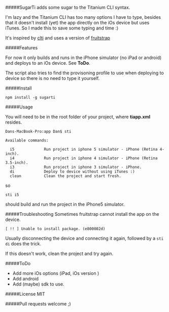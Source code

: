 #####SugarTi adds some sugar to the Titanium CLI syntax.

I'm lazy and the Titanium CLI has too many options I have to type, besides that it doesn't install (yet) the app directly on the iOs device but uses iTunes. So I made this to save some typing and time :)


It's inspired by [clti](https://github.com/iamyellow/clti) and uses a version of [fruitstrap](https://github.com/ghughes/fruitstrap)

#####Features

For now it only builds and runs in the iPhone simulator (no iPad or android) and deploys to an iOs device. See **ToDo**.

The script also tries to find the provisoning profile to use when deploying to device so there is no need to type it yourself.


#####Install

~~~
npm install -g sugarti
~~~

#####Usage

You will need to be in the root folder of your project, where **tiapp.xml** resides.

~~~
Dans-MacBook-Pro:app Dan$ sti

Available commands:

  i5             Run project in iphone 5 simulator - iPhone (Retina 4-inch).
  i4             Run project in iphone 4 simulator - iPhone (Retina 3.5-inch).
  i3             Run project in iphone 3 simulator - iPhone.
  di             Deploy to device without using iTunes :)
  clean          Clean the project and start fresh.

~~~

so 

~~~
sti i5
~~~
should build and run the project in the iPhone5 simulator.

#####Troubleshooting
Sometimes fruitstrap cannot install the app on the device. 

~~~
[ !! ] Unable to install package. (e800002d)
~~~

Usually disconnecting the device and connecting it again, followed by a `sti di` does the trick.

If this doesn't work, clean the project and try again.

#####ToDo

- Add more iOs options (iPad, iOs version )
- Add android 
- Add (maybe) sdk to use.


#####License
MIT

#####Pull requests welcome ;)

